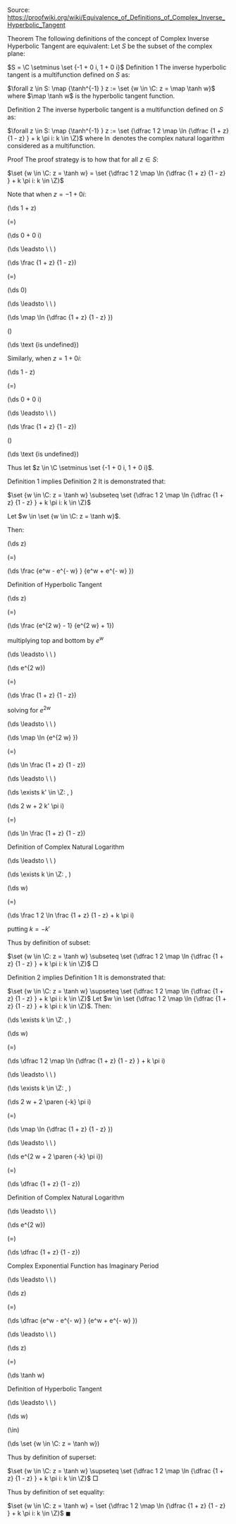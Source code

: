 # 

Source: https://proofwiki.org/wiki/Equivalence_of_Definitions_of_Complex_Inverse_Hyperbolic_Tangent



Theorem
The following definitions of the concept of Complex Inverse Hyperbolic Tangent are equivalent:
Let $S$ be the subset of the complex plane:

$S = \C \setminus \set {-1 + 0 i, 1 + 0 i}$
Definition 1
The inverse hyperbolic tangent is a multifunction defined on $S$ as:

$\forall z \in S: \map {\tanh^{-1} } z := \set {w \in \C: z = \map \tanh w}$
where $\map \tanh w$ is the hyperbolic tangent function.

Definition 2
The inverse hyperbolic tangent is a multifunction defined on $S$ as:

$\forall z \in S: \map {\tanh^{-1} } z := \set {\dfrac 1 2 \map \ln {\dfrac {1 + z} {1 - z} } + k \pi i: k \in \Z}$
where $\ln$ denotes the complex natural logarithm considered as a  multifunction.


Proof
The proof strategy is to how that for all $z \in S$:

$\set {w \in \C: z = \tanh w} = \set {\dfrac 1 2 \map \ln {\dfrac {1 + z} {1 - z} } + k \pi i: k \in \Z}$

Note that when $z = -1 + 0 i$:














\(\ds 1 + z\)

\(=\)







\(\ds 0 + 0 i\)














\(\ds \leadsto \ \ \)





\(\ds \frac {1 + z} {1 - z}\)

\(=\)







\(\ds 0\)














\(\ds \leadsto \ \ \)





\(\ds \map \ln {\dfrac {1 + z} {1 - z} }\)

\(\)







\(\ds \text {is undefined}\)










Similarly, when $z = 1 + 0 i$:














\(\ds 1 - z\)

\(=\)







\(\ds 0 + 0 i\)














\(\ds \leadsto \ \ \)





\(\ds \frac {1 + z} {1 - z}\)

\(\)







\(\ds \text {is undefined}\)










Thus let $z \in \C \setminus \set {-1 + 0 i, 1 + 0 i}$.


Definition 1 implies Definition 2
It is demonstrated that:

$\set {w \in \C: z = \tanh w} \subseteq \set {\dfrac 1 2 \map \ln {\dfrac {1 + z} {1 - z} } + k \pi i: k \in \Z}$

Let $w \in \set {w \in \C: z = \tanh w}$.

Then:














\(\ds z\)

\(=\)







\(\ds \frac {e^w - e^{- w} } {e^w + e^{- w} }\)





Definition of Hyperbolic Tangent














\(\ds z\)

\(=\)







\(\ds \frac {e^{2 w} - 1} {e^{2 w} + 1}\)





multiplying top and bottom by $e^w$








\(\ds \leadsto \ \ \)





\(\ds e^{2 w}\)

\(=\)







\(\ds \frac {1 + z} {1 - z}\)





solving for $e^{2 w}$








\(\ds \leadsto \ \ \)





\(\ds \map \ln {e^{2 w} }\)

\(=\)







\(\ds \ln \frac {1 + z} {1 - z}\)














\(\ds \leadsto \ \ \)

\(\ds \exists k' \in \Z: \, \)



\(\ds 2 w + 2 k' \pi i\)

\(=\)







\(\ds \ln \frac {1 + z} {1 - z}\)





Definition of Complex Natural Logarithm








\(\ds \leadsto \ \ \)

\(\ds \exists k \in \Z: \, \)



\(\ds w\)

\(=\)







\(\ds \frac 1 2 \ln \frac {1 + z} {1 - z} + k \pi i\)





putting $k = -k'$




Thus by definition of subset:

$\set {w \in \C: z = \tanh w} \subseteq \set {\dfrac 1 2 \map \ln {\dfrac {1 + z} {1 - z} } + k \pi i: k \in \Z}$
$\Box$


Definition 2 implies Definition 1
It is demonstrated that:

$\set {w \in \C: z = \tanh w} \supseteq \set {\dfrac 1 2 \map \ln {\dfrac {1 + z} {1 - z} } + k \pi i: k \in \Z}$
Let $w \in \set {\dfrac 1 2 \map \ln {\dfrac {1 + z} {1 - z} } + k \pi i: k \in \Z}$.
Then:










\(\ds \exists k \in \Z: \, \)



\(\ds w\)

\(=\)







\(\ds \dfrac 1 2 \map \ln {\dfrac {1 + z} {1 - z} } + k \pi i\)














\(\ds \leadsto \ \ \)

\(\ds \exists k \in \Z: \, \)



\(\ds 2 w + 2 \paren {-k} \pi i\)

\(=\)







\(\ds \map \ln {\dfrac {1 + z} {1 - z} }\)














\(\ds \leadsto \ \ \)





\(\ds e^{2 w + 2 \paren {-k} \pi i}\)

\(=\)







\(\ds \dfrac {1 + z} {1 - z}\)





Definition of Complex Natural Logarithm








\(\ds \leadsto \ \ \)





\(\ds e^{2 w}\)

\(=\)







\(\ds \dfrac {1 + z} {1 - z}\)





Complex Exponential Function has Imaginary Period








\(\ds \leadsto \ \ \)





\(\ds z\)

\(=\)







\(\ds \dfrac {e^w - e^{- w} } {e^w + e^{- w} }\)














\(\ds \leadsto \ \ \)





\(\ds z\)

\(=\)







\(\ds \tanh w\)





Definition of Hyperbolic Tangent








\(\ds \leadsto \ \ \)





\(\ds w\)

\(\in\)







\(\ds \set {w \in \C: z = \tanh w}\)










Thus by definition of superset:

$\set {w \in \C: z = \tanh w} \supseteq \set {\dfrac 1 2 \map \ln {\dfrac {1 + z} {1 - z} } + k \pi i: k \in \Z}$
$\Box$

Thus by definition of set equality:

$\set {w \in \C: z = \tanh w} = \set {\dfrac 1 2 \map \ln {\dfrac {1 + z} {1 - z} } + k \pi i: k \in \Z}$
$\blacksquare$





